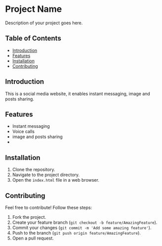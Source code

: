 # Project Name

Description of your project goes here.

## Table of Contents
- [Introduction](#introduction)
- [Features](#features)
- [Installation](#installation)
- [Contributing](#contributing)

## Introduction

This is a social media website, it enables instant messaging, image and posts sharing.

## Features

- Instant messaging
- Voice calls
- image and posts sharing
- 

## Installation

1. Clone the repository.
2. Navigate to the project directory.
3. Open the `index.html` file in a web browser.

## Contributing

Feel free to contribute! Follow these steps:
1. Fork the project.
2. Create your feature branch (`git checkout -b feature/AmazingFeature`).
3. Commit your changes (`git commit -m 'Add some amazing feature'`).
4. Push to the branch (`git push origin feature/AmazingFeature`).
5. Open a pull request.